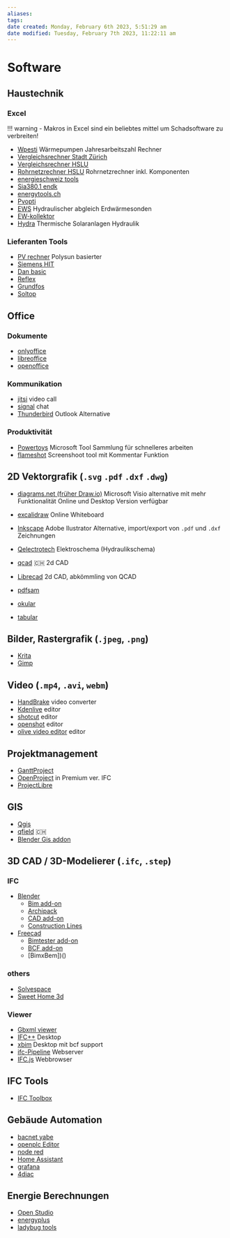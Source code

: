 ```yaml
---
aliases: 
tags: 
date created: Monday, February 6th 2023, 5:51:29 am
date modified: Tuesday, February 7th 2023, 11:22:11 am
---
```


# Software

## Haustechnik 

### Excel

!!! warning
	- Makros in Excel sind ein beliebtes mittel um Schadsoftware zu verbreiten!

- [Wpesti](https://www.endk.ch/de/fachleute-1/hilfsmittel) Wärmepumpen Jahresarbeitszahl Rechner
- [Vergleichsrechner Stadt Zürich](https://www.stadt-zuerich.ch/hbd/de/index/hochbau/beratung/energie-gebaeudetechnik/planungshilfen-werkzeuge.html)
- [Vergleichsrechner HSLU](https://www.hslu.ch/de-ch/technik-architektur/ueber-uns/organisation/kompetenzzentren-und-forschungsgruppen/bau/gebaeudetechnik-und-energie/software-tools/)
- [Rohrnetzrechner HSLU](https://www.hslu.ch/de-ch/technik-architektur/ueber-uns/organisation/kompetenzzentren-und-forschungsgruppen/bau/gebaeudetechnik-und-energie/software-tools/) Rohrnetzrechner inkl. Komponenten
- [energieschweiz tools]()
- [Sia380.1 endk]()
- [energytools.ch]()
- [Pvopti](nordwesstscheiz)
- [EWS](https://hetag.ch) Hydraulischer abgleich Erdwärmesonden
- [EW-kollektor](https://hetag.ch)
- [Hydra](nordweschweiz) Thermische Solaranlagen Hydraulik

### Lieferanten Tools

- [PV rechner]() Polysun basierter
- [Siemens HIT]()
- [Dan basic]()
- [Reflex]()
- [Grundfos]()
- [Soltop]()

## Office

### Dokumente

- [onlyoffice](https://www.onlyoffice.com/)
- [libreoffice](https://de.libreoffice.org/)
- [openoffice](https://www.openoffice.org/)

### Kommunikation

- [jitsi](https://meet.jit.si/) video call
- [signal]() chat
- [Thunderbird]() Outlook Alternative


### Produktivität

- [Powertoys]() Microsoft Tool Sammlung für schnelleres arbeiten
- [flameshot]() Screenshoot tool mit Kommentar Funktion

## 2D Vektorgrafik (`.svg` `.pdf` `.dxf` `.dwg`)

- [diagrams.net (früher Draw.io)](https://app.diagrams.net) Microsoft Visio alternative mit mehr Funktionalität Online und Desktop Version verfügbar
- [excalidraw](https://excalidraw.com/) Online Whiteboard
- [Inkscape](https://inkscape.org/de/) Adobe Ilustrator Alternative, import/export von `.pdf` und `.dxf` Zeichnungen
- [Qelectrotech](https://qelectrotech.org/) Elektroschema (Hydraulikschema)
- [qcad](https://www.qcad.org) 🇨🇭 2d CAD
- [Librecad](https://librecad.org/) 2d CAD, abkömmling von QCAD

- [pdfsam]()
- [okular]()
- [tabular]()


## Bilder, Rastergrafik (`.jpeg`, `.png`)

- [Krita](https://krita.org/en/)
- [Gimp](https://www.gimp.org/)

## Video (`.mp4`, `.avi`, `webm`)

- [HandBrake](https://handbrake.fr/) video converter
- [Kdenlive](https://kdenlive.org/de/) editor
- [shotcut](https://www.shotcut.org/features/) editor
- [openshot](https://www.openshot.org/) editor
- [olive video editor](https://www.olivevideoeditor.org/) editor

## Projektmanagement

- [GanttProject](https://learn.osarch.org/subcategories/103)
- [OpenProject](https://learn.osarch.org/subcategories/126) in Premium ver. IFC
- [ProjectLibre](https://learn.osarch.org/subcategories/127)

## GIS

- [Qgis](https://www.qgis.org/de/site/)
- [qfield](https://qfield.org/) 🇨🇭
- [Blender Gis addon](https://github.com/domlysz/BlenderGIS)

## 3D CAD / 3D-Modelierer (`.ifc`, `.step`)

### IFC

- [Blender](https://blender.org)
	- [Bim add-on](https://blenderbim.org)
	- [Archipack]()
	- [CAD add-on](xx)
	- [Construction Lines](https://www.dndrawings.com/add-ons)
- [Freecad](https://freecad.org)
	- [Bimtester add-on]()
	- [BCF add-on]()
	- [BimxBem])()

### others

- [Solvespace](https://solvespace.com/index.pl) 
- [Sweet Home 3d](https://sweethome3d.com) 

### Viewer

- [Gbxml viewer](https://gbxml.org)
- [IFC++](https://ifcquery.com/) Desktop
- [xbim](https://docs.xbim.net/downloads/xbimxplorer.html) Desktop mit bcf support
- [ifc-Pipeline](https://view.ifcopenshell.org/) Webserver
- [IFC.js](https://ifcjs.github.io/web-ifc-viewer/example/index) Webbrowser

## IFC Tools

- [IFC Toolbox](https://bimmars.com/ifctoolbox_openbim/)

## Gebäude Automation

- [bacnet yabe](https://sourceforge.net/projects/yetanotherbacnetexplorer/)
- [openplc Editor](https://openplcproject.com/download/)
- [node red](https://nodered.org/)
- [Home Assistant](https://www.home-assistant.io/)
- [grafana](https://grafana.com/)
- [4diac](https://www.eclipse.org/4diac/)

## Energie Berechnungen

- [Open Studio]()
- [energyplus]()
- [ladybug tools]()
